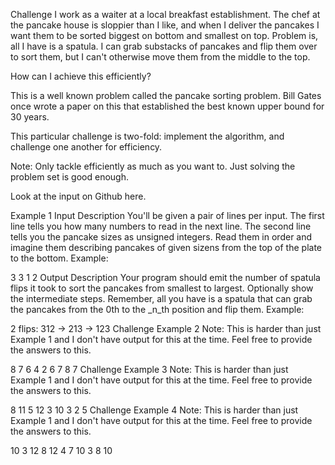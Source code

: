 Challenge
I work as a waiter at a local breakfast establishment. The chef at the pancake house is sloppier than I like, and when I deliver the pancakes I want them to be sorted biggest on bottom and smallest on top. Problem is, all I have is a spatula. I can grab substacks of pancakes and flip them over to sort them, but I can't otherwise move them from the middle to the top.

How can I achieve this efficiently?

This is a well known problem called the pancake sorting problem. Bill Gates once wrote a paper on this that established the best known upper bound for 30 years.

This particular challenge is two-fold: implement the algorithm, and challenge one another for efficiency.

Note: Only tackle efficiently as much as you want to. Just solving the problem set is good enough.

Look at the input on Github here.

Example 1
Input Description
You'll be given a pair of lines per input. The first line tells you how many numbers to read in the next line. The second line tells you the pancake sizes as unsigned integers. Read them in order and imagine them describing pancakes of given sizens from the top of the plate to the bottom. Example:

3
3 1 2
Output Description
Your program should emit the number of spatula flips it took to sort the pancakes from smallest to largest. Optionally show the intermediate steps. Remember, all you have is a spatula that can grab the pancakes from the 0th to the _n_th position and flip them. Example:

2 flips: 312 -> 213 -> 123
Challenge Example 2
Note: This is harder than just Example 1 and I don't have output for this at the time. Feel free to provide the answers to this.

8
7 6 4 2 6 7 8 7
Challenge Example 3
Note: This is harder than just Example 1 and I don't have output for this at the time. Feel free to provide the answers to this.

8
11 5 12 3 10 3 2 5
Challenge Example 4
Note: This is harder than just Example 1 and I don't have output for this at the time. Feel free to provide the answers to this.

10
3 12 8 12 4 7 10 3 8 10